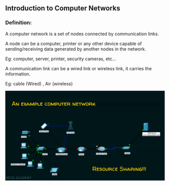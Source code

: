 ## Introduction to Computer Networks

### Definition:

A computer network is a set of nodes connected by communication links.

A node can be a computer, printer or any other device capable of sending/receiving data generated by another nodes in the network.

Eg: computer, server, printer, security cameras, etc...

A communication link can be a wired link or wireless link, it carries the information.

Eg: cable (Wired) , Air (wireless)

![an example computer network](images/image.png)
